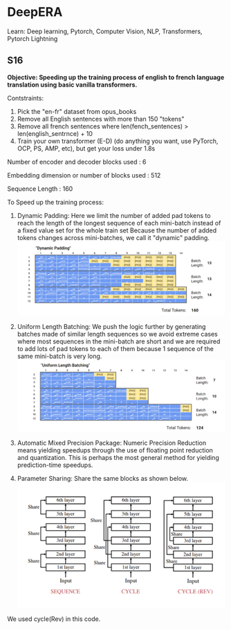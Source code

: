 # DeepERA
Learn: Deep learning, Pytorch, Computer Vision, NLP, Transformers, Pytorch Lightning

## S16
**Objective: Speeding up the training process of english to french language translation using basic vanilla transformers.**

Contstraints:
1. Pick the "en-fr" dataset from opus_books
2. Remove all English sentences with more than 150 "tokens"
3. Remove all french sentences where len(fench_sentences) > len(english_sentrnce) + 10
4. Train your own transformer (E-D) (do anything you want, use PyTorch, OCP, PS, AMP, etc), but get your loss under 1.8s



Number of encoder and decoder blocks used     : 6 

Embedding dimension or number of blocks used  : 512

Sequence Length                               : 160

To Speed up the training process: 
1. Dynamic Padding: Here we limit the number of added pad tokens to reach the length of the longest sequence of each mini-batch instead of a fixed value set for the whole train set Because the number of added tokens changes across mini-batches, we call it "dynamic" padding.
![Dynamic Padding](./dynamic_pad.png)

2. Uniform Length Batching: We push the logic further by generating batches made of similar length sequences so we avoid extreme cases where most sequences in the mini-batch are short and we are required to add lots of pad tokens to each of them because 1 sequence of the same mini-batch is very long.
![Uniform Length Batching](./uLB.png)

3. Automatic Mixed Precision Package: Numeric Precision Reduction means yielding speedups through the use of floating point reduction and quantization. This is perhaps the most general method for yielding prediction-time speedups.

4. Parameter Sharing: Share the same blocks as shown below.
![Parameter Sharing](./ps.png)

We used cycle(Rev) in this code.